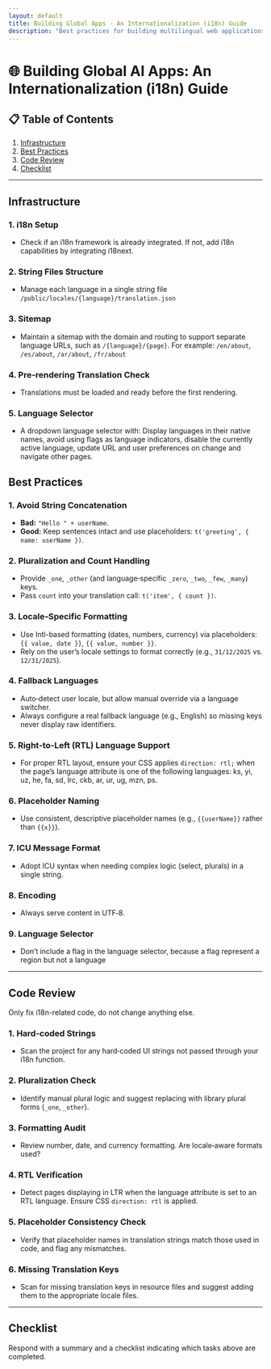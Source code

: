 ```yaml
---
layout: default
title: Building Global Apps - An Internationalization (i18n) Guide
description: "Best practices for building multilingual web applications."
---
```


# 🌐 Building Global AI Apps: An Internationalization (i18n) Guide

## 📋 Table of Contents

1. [Infrastructure](#infrastructure)
2. [Best Practices](#best-practices)
3. [Code Review](#code-review)
4. [Checklist](#checklist)

---

## Infrastructure

### 1. i18n Setup
- Check if an i18n framework is already integrated. If not, add i18n capabilities by integrating i18next.

### 2. String Files Structure
- Manage each language in a single string file `/public/locales/{language}/translation.json`

### 3. Sitemap
- Maintain a sitemap with the domain and routing to support separate language URLs, such as `/{language}/{page}`. For example: `/en/about`, `/es/about`, `/ar/about`, `/fr/about`

### 4. Pre-rendering Translation Check
- Translations must be loaded and ready before the first rendering.

### 5. Language Selector
- A dropdown language selector with: Display languages in their native names, avoid using flags as language indicators, disable the currently active language, update URL and user preferences on change and navigate other pages.


## Best Practices

### 1. Avoid String Concatenation
- **Bad:** `"Hello " + userName`.
- **Good:** Keep sentences intact and use placeholders: `t('greeting', { name: userName })`.

### 2. Pluralization and Count Handling
- Provide `_one`, `_other` (and language‑specific `_zero`, `_two`, `_few`, `_many`) keys.
- Pass `count` into your translation call: `t('item', { count })`.

### 3. Locale‑Specific Formatting
- Use Intl-based formatting (dates, numbers, currency) via placeholders: `{{ value, date }}`, `{{ value, number }}`.
- Rely on the user’s locale settings to format correctly (e.g., `31/12/2025` vs. `12/31/2025`).

### 4. Fallback Languages
- Auto‑detect user locale, but allow manual override via a language switcher.
- Always configure a real fallback language (e.g., English) so missing keys never display raw identifiers.

### 5. Right‑to‑Left (RTL) Language Support
- For proper RTL layout, ensure your CSS applies `direction: rtl;` when the page’s language attribute is one of the following languages: ks, yi, uz, he, fa, sd, lrc, ckb, ar, ur, ug, mzn, ps.

### 6. Placeholder Naming
- Use consistent, descriptive placeholder names (e.g., `{{userName}}` rather than `{{x}}`).

### 7. ICU Message Format
- Adopt ICU syntax when needing complex logic (select, plurals) in a single string.

### 8. Encoding
- Always serve content in UTF‑8.

### 9. Language Selector
- Don’t include a flag in the language selector, because a flag represent a region but not a language

---

## Code Review

Only fix i18n-related code, do not change anything else.

### 1. Hard‑coded Strings
- Scan the project for any hard‑coded UI strings not passed through your i18n function.

### 2. Pluralization Check
- Identify manual plural logic and suggest replacing with library plural forms (`_one`, `_other`).

### 3. Formatting Audit
- Review number, date, and currency formatting. Are locale‑aware formats used?

### 4. RTL Verification
- Detect pages displaying in LTR when the language attribute is set to an RTL language. Ensure CSS `direction: rtl` is applied.

### 5. Placeholder Consistency Check
- Verify that placeholder names in translation strings match those used in code, and flag any mismatches.

### 6. Missing Translation Keys
- Scan for missing translation keys in resource files and suggest adding them to the appropriate locale files.

---

## Checklist
Respond with a summary and a checklist indicating which tasks above are completed.
